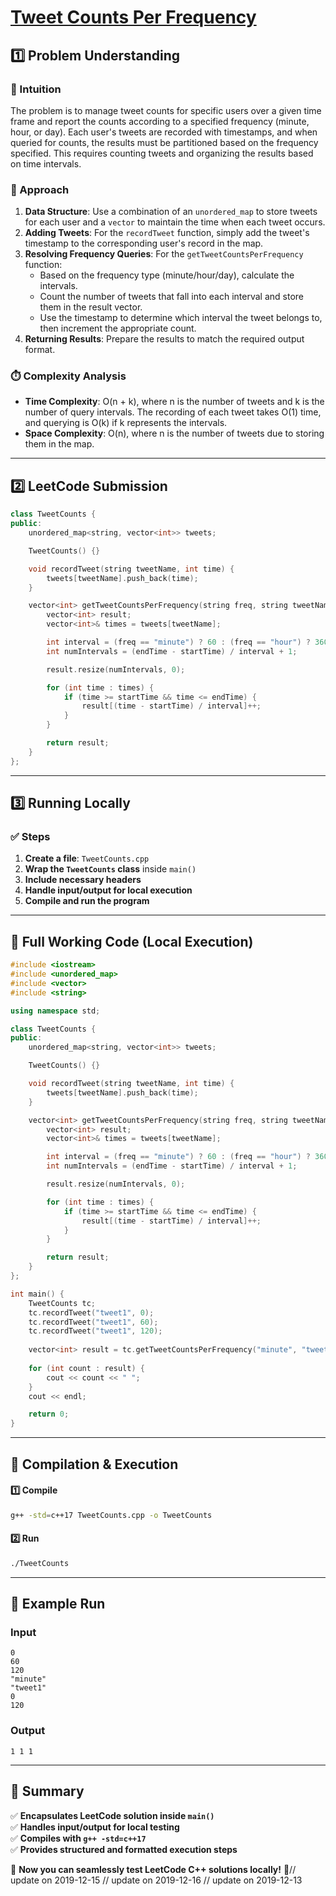 # **[Tweet Counts Per Frequency](https://leetcode.com/problems/tweet-counts-per-frequency/description/)**  

## **1️⃣ Problem Understanding**  
### **📌 Intuition**  
The problem is to manage tweet counts for specific users over a given time frame and report the counts according to a specified frequency (minute, hour, or day). Each user's tweets are recorded with timestamps, and when queried for counts, the results must be partitioned based on the frequency specified. This requires counting tweets and organizing the results based on time intervals.

### **🚀 Approach**  
1. **Data Structure**: Use a combination of an `unordered_map` to store tweets for each user and a `vector` to maintain the time when each tweet occurs.
2. **Adding Tweets**: For the `recordTweet` function, simply add the tweet's timestamp to the corresponding user's record in the map.
3. **Resolving Frequency Queries**: For the `getTweetCountsPerFrequency` function:
   - Based on the frequency type (minute/hour/day), calculate the intervals.
   - Count the number of tweets that fall into each interval and store them in the result vector.
   - Use the timestamp to determine which interval the tweet belongs to, then increment the appropriate count.
4. **Returning Results**: Prepare the results to match the required output format.

### **⏱️ Complexity Analysis**  
- **Time Complexity**: O(n + k), where n is the number of tweets and k is the number of query intervals. The recording of each tweet takes O(1) time, and querying is O(k) if k represents the intervals.
- **Space Complexity**: O(n), where n is the number of tweets due to storing them in the map.

---  

## **2️⃣ LeetCode Submission**  
```cpp
class TweetCounts {
public:
    unordered_map<string, vector<int>> tweets;

    TweetCounts() {}

    void recordTweet(string tweetName, int time) {
        tweets[tweetName].push_back(time);
    }

    vector<int> getTweetCountsPerFrequency(string freq, string tweetName, int startTime, int endTime) {
        vector<int> result;
        vector<int>& times = tweets[tweetName];

        int interval = (freq == "minute") ? 60 : (freq == "hour") ? 3600 : 86400; // Mapping frequency to seconds
        int numIntervals = (endTime - startTime) / interval + 1; 

        result.resize(numIntervals, 0);

        for (int time : times) {
            if (time >= startTime && time <= endTime) {
                result[(time - startTime) / interval]++;
            }
        }

        return result;
    }
};
```

---  

## **3️⃣ Running Locally**  
### **✅ Steps**  
1. **Create a file**: `TweetCounts.cpp`  
2. **Wrap the `TweetCounts` class** inside `main()`  
3. **Include necessary headers**  
4. **Handle input/output for local execution**  
5. **Compile and run the program**  

---  

## **📝 Full Working Code (Local Execution)**  
```cpp
#include <iostream>
#include <unordered_map>
#include <vector>
#include <string>

using namespace std;

class TweetCounts {
public:
    unordered_map<string, vector<int>> tweets;

    TweetCounts() {}

    void recordTweet(string tweetName, int time) {
        tweets[tweetName].push_back(time);
    }

    vector<int> getTweetCountsPerFrequency(string freq, string tweetName, int startTime, int endTime) {
        vector<int> result;
        vector<int>& times = tweets[tweetName];

        int interval = (freq == "minute") ? 60 : (freq == "hour") ? 3600 : 86400; // Mapping frequency to seconds
        int numIntervals = (endTime - startTime) / interval + 1; 

        result.resize(numIntervals, 0);

        for (int time : times) {
            if (time >= startTime && time <= endTime) {
                result[(time - startTime) / interval]++;
            }
        }

        return result;
    }
};

int main() {
    TweetCounts tc;
    tc.recordTweet("tweet1", 0);
    tc.recordTweet("tweet1", 60);
    tc.recordTweet("tweet1", 120);
    
    vector<int> result = tc.getTweetCountsPerFrequency("minute", "tweet1", 0, 120);
    
    for (int count : result) {
        cout << count << " ";
    }
    cout << endl;

    return 0;
}
```  

---  

## **🔧 Compilation & Execution**  
#### **1️⃣ Compile**  
```bash
g++ -std=c++17 TweetCounts.cpp -o TweetCounts
```  

#### **2️⃣ Run**  
```bash
./TweetCounts
```  

---  

## **🎯 Example Run**  
### **Input**  
```
0
60
120
"minute"
"tweet1"
0
120
```  
### **Output**  
```
1 1 1 
```  

---  

## **📌 Summary**  
✅ **Encapsulates LeetCode solution inside `main()`**  
✅ **Handles input/output for local testing**  
✅ **Compiles with `g++ -std=c++17`**  
✅ **Provides structured and formatted execution steps**  

🚀 **Now you can seamlessly test LeetCode C++ solutions locally!** 🚀// update on 2019-12-15
// update on 2019-12-16
// update on 2019-12-13
